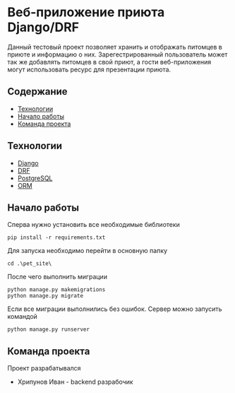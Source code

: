 # Веб-приложение приюта Django/DRF
Данный тестовый проект позволяет хранить и отображать питомцев в приюте и информацию о них. Зарегестрированный пользователь может так же добавлять питомцев в свой приют, а гости веб-приложения могут использовать ресурс для презентации приюта.

## Содержание
- [Технологии](#технологии)
- [Начало работы](#начало-работы)
- [Команда проекта](#команда-проекта)

## Технологии
- [Django](https://www.djangoproject.com/)
- [DRF](https://www.django-rest-framework.org/)
- [PostgreSQL](https://www.postgresql.org/)
- [ORM](https://docs.djangoproject.com/en/5.0/topics/db/queries/)

## Начало работы
Сперва нужно установить все необходимые библиотеки
```
pip install -r requirements.txt
```
Для запуска необходимо перейти в основную папку
```
cd .\pet_site\
```
После чего выполнить миграции
```
python manage.py makemigrations
python manage.py migrate
```
Если все миграции выполнились без ошибок.
Сервер можно запусить командой
```
python manage.py runserver
```
## Команда проекта
Проект разрабатывался
- Хрипунов Иван - backend разрабочик
